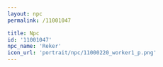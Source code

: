 ```yaml
---
layout: npc
permalink: /11001047

title: Npc
id: '11001047'
npc_name: 'Reker'
icon_url: 'portrait/npc/11000220_worker1_p.png'
---
```

